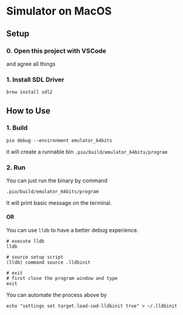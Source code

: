 # Simulator on MacOS

## Setup

### 0. Open this project with VSCode

and agree all things

### 1. Install SDL Driver

`brew install sdl2`

## How to Use

### 1. Build

`pio debug --environment emulator_64bits`

it will create a runnable bin `.pio/build/emulator_64bits/program`

### 2. Run

You can just run the binary by command

`.pio/build/emulator_64bits/program`

It will print basic message on the terminal.

#### OR

You can use `lldb` to have a better debug experience.

```
# execute lldb
lldb

# source setup script
(lldb) command source .lldbinit

# exit
# first close the program window and type
exit
```

You can automate the process above by

`echo "settings set target.load-cwd-lldbinit true" > ~/.lldbinit`
